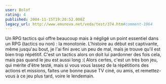 ```yaml
---
user: Bolof
rating: 4
published: 2004-11-15T19:20:52.000Z
legacy_url: http://www.emunova.net/veda/test/374.htm#comment-1964
---
```

Un RPG tactics qui offre beaucoup mais à négligé un point essentiel dans un RPG (tactics ou non) : la monotonie.
L'histoire au début est captivante, même jusqu'au bout, je l'ai fini avec un peu de mal, mais je trouve qu'il est bien trop répétitif. C'est un tactics alors on doit lui pardonner des fois cela, mais pas quand le jeu est aussi long :(
Alors certes, c'est un très bon jeu, qui mérite d'être testé, mais si vous vous lassez de la répétitions des actions et missions, faites une bonne pause TV ciné, ou amis, et remettez-vous à ce jeu plus tard, voire le lendemain.